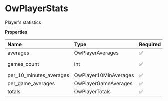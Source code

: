 # OwPlayerStats

Player's statistics

**Properties**

| Name                    | Type                  | Required | Description     |
| :---------------------- | :-------------------- | :------- | :-------------- |
| averages                | OwPlayerAverages      | ✅       |                 |
| games_count             | int                   | ✅       | Number of games |
| per_10_minutes_averages | OwPlayer10MinAverages | ✅       |                 |
| per_game_averages       | OwPlayerGameAverages  | ✅       |                 |
| totals                  | OwPlayerTotals        | ✅       |                 |

<!-- This file was generated by liblab | https://liblab.com/ -->

